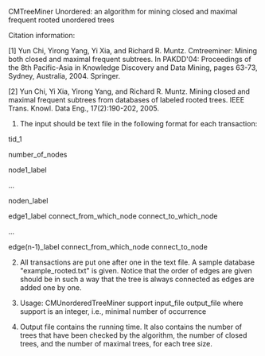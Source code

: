 CMTreeMiner Unordered: an algorithm for mining closed and maximal frequent rooted unordered trees

Citation information:

[1]   Yun Chi, Yirong Yang, Yi Xia, and Richard R. Muntz. Cmtreeminer: Mining both closed and maximal frequent subtrees. In PAKDD'04: Proceedings of the 8th Pacific-Asia in Knowledge Discovery and Data Mining, pages 63-73, Sydney, Australia, 2004. Springer.

[2]	 Yun Chi, Yi Xia, Yirong Yang, and Richard R. Muntz. Mining closed and maximal frequent subtrees from databases of labeled rooted trees. IEEE Trans. Knowl. Data Eng., 17(2):190-202, 2005.

1) The input should be text file in the following format for each transaction:

tid_1

number_of_nodes

node1_label

...

noden_label

edge1_label connect_from_which_node connect_to_which_node

...

edge(n-1)_label connect_from_which_node connect_to_node

2) All transactions are put one after one in the text file. A sample database "example_rooted.txt" is given. Notice that the order of edges are given should be in such a way that the tree is always connected as edges are added one by one.

3) Usage: CMUnorderedTreeMiner support input_file output_file
where support is an integer, i.e., minimal number of occurrence

4) Output file contains the running time. It also contains the number of trees that have been checked by the algorithm, the number of closed trees, and the number of maximal trees, for each tree size.
